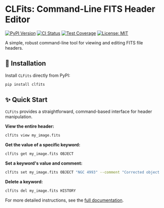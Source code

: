 # CLFits: Command-Line FITS Header Editor

[![PyPI Version](https://img.shields.io/pypi/v/clfits.svg)](https://pypi.org/project/clfits)
[![CI Status](https://github.com/AmberLee2427/CLFits/actions/workflows/ci.yml/badge.svg)](https://github.com/AmberLee2427/CLFits/actions/workflows/ci.yml)
[![Test Coverage](https://codecov.io/gh/AmberLee2427/CLFits/branch/main/graph/badge.svg)](https://codecov.io/gh/AmberLee2427/CLFits)
[![License: MIT](https://img.shields.io/badge/License-MIT-yellow.svg)](https://opensource.org/licenses/MIT)

A simple, robust command-line tool for viewing and editing FITS file headers.

## 🚀 Installation

Install `CLFits` directly from PyPI:

```bash
pip install clfits
```

## ✨ Quick Start

`CLFits` provides a straightforward, command-based interface for header manipulation.

**View the entire header:**

```bash
clfits view my_image.fits
```

**Get the value of a specific keyword:**

```bash
clfits get my_image.fits OBJECT
```

**Set a keyword's value and comment:**

```bash
clfits set my_image.fits OBJECT "NGC 4993" --comment "Corrected object name"
```

**Delete a keyword:**

```bash
clfits del my_image.fits HISTORY
```

For more detailed instructions, see the [full documentation](https://clfits.readthedocs.io/). 